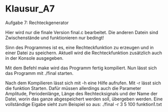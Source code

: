 # Klausur_A7
Aufgabe 7: Rechteckgenerator

Hier wird nur die finale Version final.c bearbeitet.
Die anderen Datein sind Zwischenstände und funktionieren nur bedingt!

Sinn des Programmes ist es, eine Rechteckfunktion zu erzeugen und in einer Datei zu speichern. Aktuell wird die Rechteckfunktion zusätzlich auch in der Konsole ausgegeben.

Mit dem Befehl make wird das Programm fertig kompiliert.
Nun lässt sich das Programm mit ./final starten.

Nach dem Kompilieren lässt sich mit -h eine Hilfe aufrufen.
Mit -r lässt sich die funktion Starten. Dafür müssen allerdings auch die Parameter Amplitude, Periodenlänge, Länge des Rechtecksignals und der Name der Datei, worin das ganze abgespeichert werden soll, übergeben werden. Eine vollständige Eigabe sieht zum Beispiel so aus: ./final -r 3 5 100 funktion1.txt
